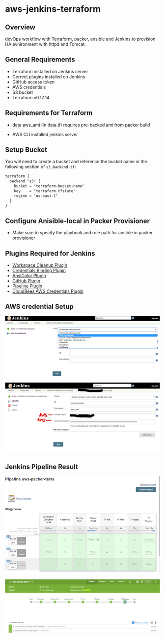 # aws-jenkins-terraform

## Overview

devOps workflow with Terraform, packer, ansible and Jenkins to provision HA evnironment with httpd and Tomcat.

## General Requirements

* Terraform installed on Jenkins server
* Correct plugins installed on Jenkins
* GitHub access token
* AWS credentials
* S3 bucket
* Terraform v0.12.14

## Requirements for Terraform
* data aws_ami (in data.tf) requires pre-backed ami from packer build

* AWS CLI installed jenkins server

## Setup Bucket

You will need to create a bucket and reference the bucket name in the following section of `s3_backend.tf`:

```
terraform {
  backend "s3" {
    bucket = "terraform-bucket-name"
    key    = "terraform.tfstate"
    region = "us-east-1"
  }
}
```

## Configure Anisible-local in Packer Provisioner
* Make sure to specify the playbook and role path for ansible in packer provisioner

## Plugins Required for Jenkins

* [Workspace Cleanup Plugin](https://wiki.jenkins.io/display/JENKINS/Workspace+Cleanup+Plugin)
* [Credentials Binding Plugin](https://wiki.jenkins.io/display/JENKINS/Credentials+Binding+Plugin)
* [AnsiColor Plugin](https://wiki.jenkins.io/display/JENKINS/AnsiColor+Plugin)
* [GitHub Plugin](https://wiki.jenkins.io/display/JENKINS/GitHub+Plugin)
* [Pipeline Plugin](https://wiki.jenkins.io/display/JENKINS/Pipeline+Plugin)
* [CloudBees AWS Credentials Plugin](https://wiki.jenkins.io/display/JENKINS/CloudBees+AWS+Credentials+Plugin)

## AWS credential Setup

![awscredential setup](screenshots/aws-cred1.png)

![awscredential setup](screenshots/aws-cred2.png)


## Jenkins Pipeline Result

![pipeline build](screenshots/pipeline.png)

![pipeline build](screenshots/pipeline2.png)
